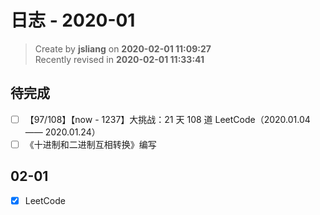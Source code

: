 日志 - 2020-01
===

> Create by **jsliang** on **2020-02-01 11:09:27**  
> Recently revised in **2020-02-01 11:33:41**

## 待完成

* [ ] 【97/108】【now - 1237】大挑战：21 天 108 道 LeetCode（2020.01.04 —— 2020.01.24）
* [ ] 《十进制和二进制互相转换》编写

## 02-01

* [x] LeetCode